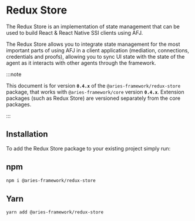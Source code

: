 # Redux Store

The Redux Store is an implementation of state management that can be used to build React & React Native SSI clients using AFJ.

The Redux Store allows you to integrate state management for the most important parts of using AFJ in a client application (mediation, connections, credentials and proofs), allowing you to sync UI state with the state of the agent as it interacts with other agents through the framework.

:::note

This document is for version **`0.4.x`** of the `@aries-framework/redux-store` package, that works with `@aries-framework/core` version **`0.4.x`**. Extension packages (such as Redux Store) are versioned separately from the core packages.

:::

## Installation

To add the Redux Store package to your existing project simply run:

<!--tabs-->

## npm

```sh
npm i @aries-framework/redux-store
```

## Yarn

```sh
yarn add @aries-framework/redux-store
```

<!--tabs-->
